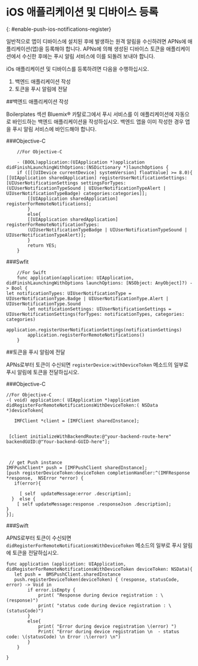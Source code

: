 # iOS 애플리케이션 및 디바이스 등록
{: #enable-push-ios-notifications-register}


일반적으로 앱이 디바이스에 설치된 후에 발생하는 원격 알림을 수신하려면
APNs에 애플리케이션(앱)을 등록해야 합니다. APNs에 의해 생성된 디바이스 토큰을 애플리케이션에서 수신한 후에는
푸시 알림 서비스에 이를 되돌려 보내야 합니다. 

iOs 애플리케이션 및 디바이스를 등록하려면 다음을 수행하십시오. 

1. 백엔드 애플리케이션 작성
2. 토큰을 푸시 알림에 전달


##백엔드 애플리케이션 작성

Boilerplates 섹션 Bluemix® 카탈로그에서 푸시 서비스를 이 애플리케이션에 자동으로 바인드하는 백엔드 애플리케이션을 작성하십시오. 백엔드 앱을 이미 작성한 경우 앱을 푸시 알림 서비스에 바인드해야 합니다. 

###Objective-C

```
	//For Objective-C

	- (BOOL)application:(UIApplication *)application didFinishLaunchingWithOptions:(NSDictionary *)launchOptions {
	if ([[[UIDevice currentDevice] systemVersion] floatValue] >= 8.0){
[[UIApplication sharedApplication] registerUserNotificationSettings:[UIUserNotificationSettings settingsForTypes:(UIUserNotificationTypeSound | UIUserNotificationTypeAlert | UIUserNotificationTypeBadge) categories:categories]];
	    [[UIApplication sharedApplication] registerForRemoteNotifications];
	    }
	    else{
	    [[UIApplication sharedApplication] registerForRemoteNotificationTypes:
	    (UIUserNotificationTypeBadge | UIUserNotificationTypeSound | UIUserNotificationTypeAlert)];
	    }
	    return YES;
	}
```

###Swfit

```
	//For Swift
	func application(application: UIApplication, didFinishLaunchingWithOptions launchOptions: [NSObject: AnyObject]?) -> Bool {
let notificationTypes: UIUserNotificationType = UIUserNotificationType.Badge | UIUserNotificationType.Alert | UIUserNotificationType.Sound
		let notificationSettings: UIUserNotificationSettings = UIUserNotificationSettings(forTypes: notificationTypes, categories: categories)
		application.registerUserNotificationSettings(notificationSettings)
		application.registerForRemoteNotifications()
	}
```

##토큰을 푸시 알림에 전달

APNs로부터 토큰이 수신되면 ```registerDevice:withDeviceToken``` 메소드의 일부로 푸시 알림에 토큰을 전달하십시오. 

###Objective-C

```
//For Objective-C
-( void) application:( UIApplication *)application didRegisterForRemoteNotificationsWithDeviceToken:( NSData *)deviceToken{

   IMFClient *client = [IMFClient sharedInstance];


 [client initializeWithBackendRoute:@"your-backend-route-here" backendGUID:@"Your-backend-GUID-here"];



 // get Push instance
IMFPushClient* push = [IMFPushClient sharedInstance];
[push registerDeviceToken:deviceToken completionHandler:^(IMFResponse *response,  NSError *error) {
   if(error){             

     [ self  updateMessage:error .description];
  }  else {
    [ self updateMessage:response .responseJson .description];
}
}];
```

###Swift

APNS로부터 토큰이 수신되면 ```didRegisterForRemoteNotificationsWithDeviceToken``` 메소드의 일부로 푸시 알림에 토큰을 전달하십시오. 

```
func application (application: UIApplication, didRegisterForRemoteNotificationsWithDeviceToken deviceToken: NSData){
   let push =  BMSPushClient.sharedInstance
   push.registerDeviceToken(deviceToken) { (response, statusCode, error) -> Void in
        if error.isEmpty {
            print( "Response during device registration : \(response)")
            print( "status code during device registration : \(statusCode)")
        }
        else{
            print( "Error during device registration \(error) ")
            Print( "Error during device registration \n  - status code: \(statusCode) \n Error :\(error) \n")
        }
    }

}
```

